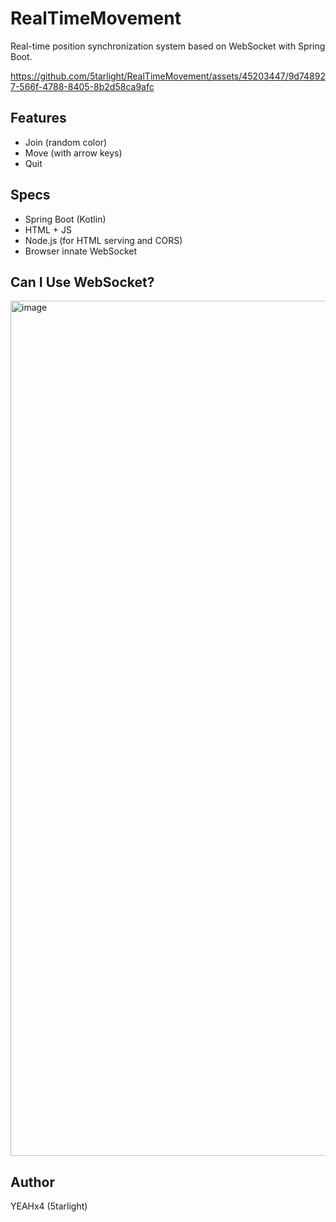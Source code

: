 # RealTimeMovement
Real-time position synchronization system based on WebSocket with Spring Boot.



https://github.com/5tarlight/RealTimeMovement/assets/45203447/9d748927-566f-4788-8405-8b2d58ca9afc

## Features
- Join (random color)
- Move (with arrow keys)
- Quit

## Specs
- Spring Boot (Kotlin)
- HTML + JS
- Node.js (for HTML serving and CORS)
- Browser innate WebSocket

## Can I Use WebSocket?
<img width="1368" alt="image" src="https://github.com/5tarlight/RealTimeMovement/assets/45203447/752c526d-912d-4df4-af83-3d403e11b862">

## Author
YEAHx4 (5tarlight)

